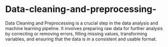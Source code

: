 # Data-cleaning-and-preprocessing-
Data Cleaning and Preprocessing is a crucial step in the data analysis and machine learning pipeline. It involves preparing raw data for further analysis by correcting or removing errors, filling missing values, transforming variables, and ensuring that the data is in a consistent and usable format.
